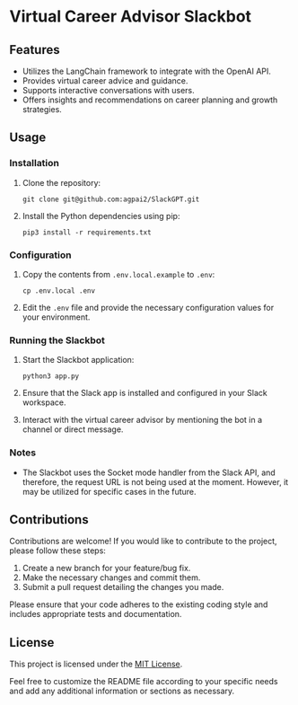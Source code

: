 # Virtual Career Advisor Slackbot
## Features

- Utilizes the LangChain framework to integrate with the OpenAI API.
- Provides virtual career advice and guidance.
- Supports interactive conversations with users.
- Offers insights and recommendations on career planning and growth strategies.

## Usage

### Installation

1. Clone the repository:

   ```shell
   git clone git@github.com:agpai2/SlackGPT.git
   ```

2. Install the Python dependencies using pip:

   ```shell
   pip3 install -r requirements.txt
   ```

### Configuration

1. Copy the contents from `.env.local.example` to `.env`:

   ```shell
   cp .env.local .env
   ```

2. Edit the `.env` file and provide the necessary configuration values for your environment.

### Running the Slackbot

1. Start the Slackbot application:

   ```shell
   python3 app.py
   ```

2. Ensure that the Slack app is installed and configured in your Slack workspace.
3. Interact with the virtual career advisor by mentioning the bot in a channel or direct message.

### Notes

- The Slackbot uses the Socket mode handler from the Slack API, and therefore, the request URL is not being used at the moment. However, it may be utilized for specific cases in the future.

## Contributions

Contributions are welcome! If you would like to contribute to the project, please follow these steps:

1. Create a new branch for your feature/bug fix.
2. Make the necessary changes and commit them.
3. Submit a pull request detailing the changes you made.

Please ensure that your code adheres to the existing coding style and includes appropriate tests and documentation.

## License

This project is licensed under the [MIT License](LICENSE).

Feel free to customize the README file according to your specific needs and add any additional information or sections as necessary.